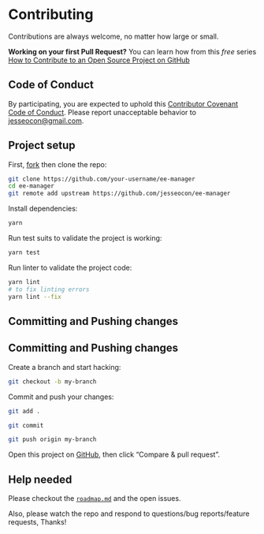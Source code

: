 # Contributing

Contributions are always welcome, no matter how large or small.

**Working on your first Pull Request?** You can learn how from this _free_ series [How to Contribute to an Open Source Project on GitHub](https://egghead.io/series/how-to-contribute-to-an-open-source-project-on-github)

## Code of Conduct

By participating, you are expected to uphold this [Contributor Covenant Code of Conduct](./other/code_of_conduct.md). Please report unacceptable behavior to [jesseocon@gmail.com](mailto:jesseocon@gmail.com).

## Project setup

First, [fork](https://guides.github.com/activities/forking) then clone the repo:

```sh
git clone https://github.com/your-username/ee-manager
cd ee-manager
git remote add upstream https://github.com/jesseocon/ee-manager
```

Install dependencies:

```sh
yarn
```

Run test suits to validate the project is working:

```sh
yarn test
```

Run linter to validate the project code:

```sh
yarn lint
# to fix linting errors
yarn lint --fix
```



## Committing and Pushing changes

## Committing and Pushing changes

Create a branch and start hacking:

```sh
git checkout -b my-branch
```

Commit and push your changes:



```sh
git add .

git commit

git push origin my-branch
```

Open this project on [GitHub](https://github.com/sharvit/generator-node-mdl), then click “Compare & pull request”.

## Help needed

Please checkout the [`roadmap.md`](./other/roadmap.md) and the open issues.

Also, please watch the repo and respond to questions/bug reports/feature requests, Thanks!
